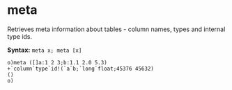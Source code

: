 # meta

Retrieves meta information about tables - column names, types and internal type ids.

**Syntax:** ```meta x; meta [x]```

```o
o)meta ([]a:1 2 3;b:1.1 2.0 5.3)
+`column`type`id!(`a`b;`long`float;45376 45632)
()
o)
```
